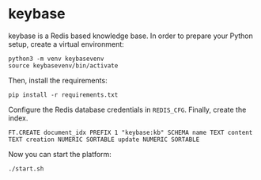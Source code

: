 # keybase

keybase is a Redis based knowledge base. In order to prepare your Python setup, create a virtual environment:

```
python3 -m venv keybasevenv
source keybasevenv/bin/activate
```
Then, install the requirements:

```
pip install -r requirements.txt
```

Configure the Redis database credentials in `REDIS_CFG`. Finally, create the index.

```
FT.CREATE document_idx PREFIX 1 "keybase:kb" SCHEMA name TEXT content TEXT creation NUMERIC SORTABLE update NUMERIC SORTABLE
```

Now you can start the platform:

```
./start.sh
```
